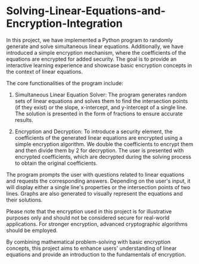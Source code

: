 # Solving-Linear-Equations-and-Encryption-Integration
In this project, we have implemented a Python program to randomly generate and solve simultaneous linear equations. Additionally, we have introduced a simple encryption mechanism, where the coefficients of the equations are encrypted for added security.
The goal is to provide an interactive learning experience and showcase basic encryption concepts in the context of linear equations.

The core functionalities of the program include:

1. Simultaneous Linear Equation Solver: The program generates random sets of linear equations and solves them to find the intersection points (if they exist) or the slope, x-intercept, and y-intercept of a single line. The solution is presented in the form of fractions to ensure accurate results.

2. Encryption and Decryption: To introduce a security element, the coefficients of the generated linear equations are encrypted using a simple encryption algorithm. We double the coefficients to encrypt them and then divide them by 2 for decryption. The user is presented with encrypted coefficients, which are decrypted during the solving process to obtain the original coefficients.

The program prompts the user with questions related to linear equations and requests the corresponding answers. Depending on the user's input, it will display either a single line's properties or the intersection points of two lines. Graphs are also generated to visually represent the equations and their solutions.

Please note that the encryption used in this project is for illustrative purposes only and should not be considered secure for real-world applications. For stronger encryption, advanced cryptographic algorithms should be employed.

By combining mathematical problem-solving with basic encryption concepts, this project aims to enhance users' understanding of linear equations and provide an introduction to the fundamentals of encryption.
